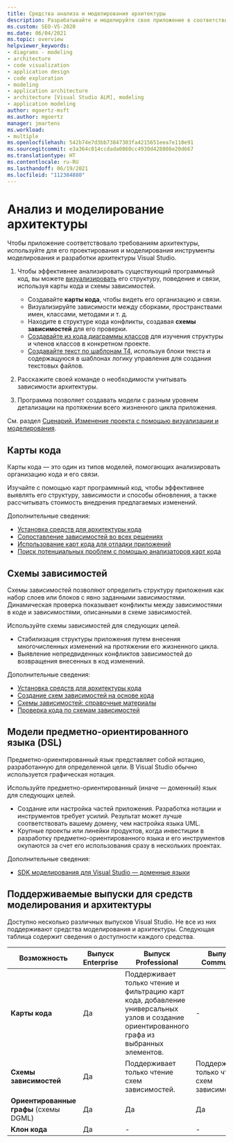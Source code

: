 ```yaml
---
title: Средства анализа и моделирования архитектуры
description: Разрабатывайте и моделируйте свое приложение в соответствии с предъявляемыми требованиями к архитектуре.
ms.custom: SEO-VS-2020
ms.date: 06/04/2021
ms.topic: overview
helpviewer_keywords:
- diagrams - modeling
- architecture
- code visualization
- application design
- code exploration
- modeling
- application architecture
- architecture [Visual Studio ALM], modeling
- application modeling
author: mgoertz-msft
ms.author: mgoertz
manager: jmartens
ms.workload:
- multiple
ms.openlocfilehash: 542b74e7d3bb73847303fa4215651eea7e110e91
ms.sourcegitcommit: e3a364c014ccdada0860cc4930d428808e20d667
ms.translationtype: HT
ms.contentlocale: ru-RU
ms.lasthandoff: 06/19/2021
ms.locfileid: "112384880"
---
```

# <a name="analyze-and-model-your-architecture"></a>Анализ и моделирование архитектуры

Чтобы приложение соответствовало требованиям архитектуры, используйте для его проектирования и моделирования инструменты моделирования и разработки архитектуры Visual Studio.

1. Чтобы эффективнее анализировать существующий программный код, вы можете [визуализировать](visualize-code.md) его структуру, поведение и связи, используя карты кода и схемы зависимостей.
    - Создавайте **карты кода**, чтобы видеть его организацию и связи. 
    - Визуализируйте зависимости между сборками, пространствами имен, классами, методами и т. д.
    - Находите в структуре кода конфликты, создавая **схемы зависимостей** для его проверки.
    - [Создавайте из кода диаграммы классов](../ide/class-designer/designing-and-viewing-classes-and-types.md) для изучения структуры и членов классов в конкретном проекте.
    - [Создавайте текст по шаблонам T4](../modeling/code-generation-and-t4-text-templates.md), используя блоки текста и содержащуюся в шаблонах логику управления для создания текстовых файлов. 
    
1. Расскажите своей команде о необходимости учитывать зависимости архитектуры.

1. Программа позволяет создавать модели с разным уровнем детализации на протяжении всего жизненного цикла приложения.

См. раздел [Сценарий. Изменение проекта с помощью визуализации и моделирования](../modeling/scenario-change-your-design-using-visualization-and-modeling.md).

## <a name="code-maps"></a>Карты кода

Карты кода — это один из типов моделей, помогающих анализировать организацию кода и его связи.

Изучайте с помощью карт программный код, чтобы эффективнее выявлять его структуру, зависимости и способы обновления, а также рассчитывать стоимость внедрения предлагаемых изменений.

Дополнительные сведения:
- [Установка средств для архитектуры кода](install-architecture-tools.md)
- [Сопоставление зависимостей во всех решениях](../modeling/map-dependencies-across-your-solutions.md)
- [Использование карт кода для отладки приложений](../modeling/use-code-maps-to-debug-your-applications.md)
- [Поиск потенциальных проблем с помощью анализаторов карт кода](../modeling/find-potential-problems-using-code-map-analyzers.md)

## <a name="dependency-diagrams"></a>Схемы зависимостей

Схемы зависимостей позволяют определить структуру приложения как набор слоев или блоков с явно заданными зависимостями. Динамическая проверка показывает конфликты между зависимостями в коде и зависимостями, описанными в схеме зависимостей.

Используйте схемы зависимостей для следующих целей. 
- Стабилизация структуры приложения путем внесения многочисленных изменений на протяжении его жизненного цикла.
- Выявление непредвиденных конфликтов зависимостей до возвращения внесенных в код изменений.

Дополнительные сведения:
- [Установка средств для архитектуры кода](install-architecture-tools.md)
- [Создание схем зависимостей на основе кода](../modeling/create-layer-diagrams-from-your-code.md)
- [Схемы зависимостей: справочные материалы](../modeling/layer-diagrams-reference.md)
- [Проверка кода по схемам зависимостей](../modeling/validate-code-with-layer-diagrams.md)

## <a name="domain-specific-language-dsl-models"></a>Модели предметно-ориентированного языка (DSL)

Предметно-ориентированный язык представляет собой нотацию, разработанную для определенной цели. В Visual Studio обычно используется графическая нотация.

Используйте предметно-ориентированный (иначе — доменный) язык для следующих целей. 
- Создание или настройка частей приложения. Разработка нотации и инструментов требует усилий. Результат может лучше соответствовать вашему домену, чем настройка языка UML.
- Крупные проекты или линейки продуктов, когда инвестиции в разработку предметно-ориентированного языка и его инструментов окупаются за счет его использования сразу в нескольких проектах.

Дополнительные сведения:
- [SDK моделирования для Visual Studio — доменные языки](../modeling/modeling-sdk-for-visual-studio-domain-specific-languages.md)


## <a name="edition-support-for-architecture-and-modeling-tools"></a><a name="VersionSupport" />Поддерживаемые выпуски для средств моделирования и архитектуры

Доступно несколько различных выпусков Visual Studio. Не все из них поддерживают средства моделирования и архитектуры. Следующая таблица содержит сведения о доступности каждого средства.

|**Возможность**|**Выпуск Enterprise**|**Выпуск Professional**|**Выпуск Community**|
|-|-|-|-|
|**Карты кода**|Да|Поддерживает только чтение и фильтрацию карт кода, добавление универсальных узлов и создание ориентированного графа из выбранных элементов.|-|
|**Схемы зависимостей**|Да|Поддерживает только чтение схем зависимостей.|Поддерживает только чтение схем зависимостей.|
|**Ориентированные графы** (схемы DGML)|Да|Да|Да|
|**Клон кода**|Да|-|-|
